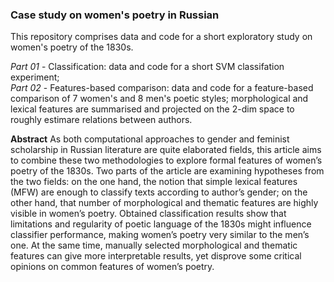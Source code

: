 ### Case study on women's poetry in Russian

This repository comprises data and code for a short exploratory study on women's poetry of the 1830s.  

*Part 01* - Classification: data and code for a short SVM classifation experiment;  
*Part 02* - Features-based comparison: data and code for a feature-based comparison of 7 women's and 8 men's poetic styles; morphological and lexical features are summarised and projected on the 2-dim space to roughly estimare relations between authors.  
  
**Abstract**
As both computational approaches to gender and feminist scholarship in Russian literature are quite elaborated fields, this article aims to combine these two methodologies to explore formal features of women’s poetry of the 1830s. Two parts of the article are examining hypotheses from the two fields: on the one hand, the notion that simple lexical features (MFW) are enough to classify texts according to author’s gender; on the other hand, that number of morphological and thematic features are highly visible in women’s poetry. Obtained classification results show that limitations and regularity of poetic language of the 1830s might influence classifier performance, making women’s poetry very similar to the men’s one. At the same time, manually selected morphological and thematic features can give more interpretable results, yet disprove some critical opinions on common features of women’s poetry.
